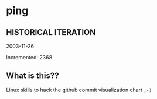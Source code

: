# ping

## HISTORICAL ITERATION
2003-11-26

Incremented: 2368

## What is this?? 
Linux skills to hack the github commit visualization chart `;-)`
